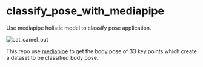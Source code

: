 # classify_pose_with_mediapipe
Use mediapipe holistic model to classify pose application.  

![cat_camel_out](https://user-images.githubusercontent.com/19554347/129997232-cf2d084e-b8d0-417b-9885-b2895689bee6.gif)

This repo use [mediapipe](https://github.com/google/mediapipe) to get the body pose of 33 key points which create a dataset to be classified body pose.







